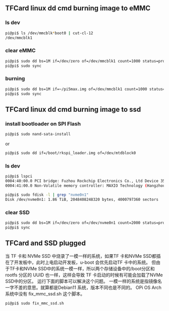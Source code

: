 ## TFCard linux dd cmd burning image to eMMC
### ls dev
```sh
pi@pi$ ls /dev/mmcblk*boot0 | cut-cl-12
/dev/mmcblk1
```

### clear eMMC
```sh
pi@pi$ sudo dd bs=1M if=/dev/zero of=/dev/mmcblk1 count=1000 status=progress
pi@pi$ sudo sync
```

### burning
```sh
pi@pi$ sudo dd bs=1M if=~/pi5max.img of=/dev/mmcblk1 count=1000 status=progress
pi@pi$ sudo sync
```


## TFCard linux dd cmd burning image to ssd
### install bootloader on SPI Flash
```sh
pi@pi$ sudo nand-sata-install
```
or
```sh
pi@pi$ sudo dd if=/boot/rkspi_loader.img of=/dev/mtdblock0
```

### ls dev
```sh
pi@pi$ lspci
0004:40:00.0 PCI bridge: Fuzhou Rockchip Electronics Co., Ltd Device 3588 (rev 01)
0004:41:00.0 Non-Volatile memory controller: MAXIO Technology (Hangzhou) Ltd. NVMe SSD Controller MAP1202 (rev 01)

pi@pi$ sudo fdisk -l | grep "nvme0n1"
Disk /dev/nvme0n1: 1.86 TiB, 2048408248320 bytes, 4000797360 sectors
```

### clear SSD
```sh
pi@pi$ sudo dd bs=1M if=/dev/zero of=/dev/nvme0n1 count=2000 status=progress
pi@pi$ sync
```

## TFCard and SSD plugged
当 TF 卡和 NVMe SSD 中烧录了一模一样的系统，如果TF 卡和NVMe SSD都插在了开发板中，此时上电启动开发板，u-boot 会优先启动TF 卡中的系统。
但由于TF卡和NVMe SSD中的系统一模一样，所以两个存储设备中的/boot分区和rootfs 分区的 UUID 也一样，这样会导致 TF 卡启动的时候有可能会加载了NVMe SSD中的分区。
运行下面的脚本可以解决这个问题。
一模一样的系统是指镜像名一字不差的意思。就算都是Debian11 系统，版本不同也是不同的。
OPi OS Arch 系统中没有 fix_mmc_ssd.sh 这个脚本。
```sh
pi@pi$ sudo fix_mmc_ssd.sh
```